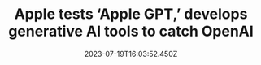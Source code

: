 ---
external: true
url: https://www.bloomberg.com/news/articles/2023-07-19/apple-preps-ajax-generative-ai-apple-gpt-to-rival-openai-and-google
title: Apple tests ‘Apple GPT,’ develops generative AI tools to catch OpenAI
description: Apple Inc. is quietly working on artificial intelligence tools that could challenge those of OpenAI Inc., Alphabet Inc.’s Google and others, but the company has yet to devise a clear strategy for releasing the technology to consumers.
date: 2023-07-19T16:03:52.450Z
icon: https://superb-rose-sheep.faviconkit.com/bloomberg.com/32
source: Bloomberg
---